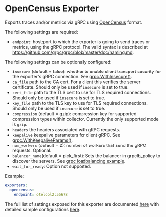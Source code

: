 # OpenCensus Exporter

Exports traces and/or metrics via gRPC using
[OpenCensus](https://opencensus.io/) format.

The following settings are required:

- `endpoint`: host:port to which the exporter is going to send traces or
  metrics, using the gRPC protocol. The valid syntax is described at
  https://github.com/grpc/grpc/blob/master/doc/naming.md.

The following settings can be optionally configured:

- `insecure` (default = false): whether to enable client transport security for
  the exporter's gRPC connection. See
  [grpc.WithInsecure()](https://godoc.org/google.golang.org/grpc#WithInsecure).
- `ca_file` path to the CA cert. For a client this verifies the server certificate. Should
  only be used if `insecure` is set to true.
- `cert_file` path to the TLS cert to use for TLS required connections. Should
  only be used if `insecure` is set to true.
- `key_file` path to the TLS key to use for TLS required connections. Should
  only be used if `insecure` is set to true.
- `compression` (default = gzip): compression key for supported compression
  types within collector. Currently the only supported mode is `gzip`.
- `headers` the headers associated with gRPC requests.
- `keepalive` keepalive parameters for client gRPC. See
  [grpc.WithKeepaliveParams()](https://godoc.org/google.golang.org/grpc#WithKeepaliveParams).
- `num_workers` (default = 2): number of workers that send the gRPC requests.
  Optional.
- `balancer_name`(default = pick_first): Sets the balancer in grpclb_policy to discover the servers.
See [grpc loadbalancing example](https://github.com/grpc/grpc-go/blob/master/examples/features/load_balancing/README.md).
- `wait_for_ready`: Option not supported.

Example:

```yaml
exporters:
  opencensus:
    endpoint: otelcol2:55678
```

The full list of settings exposed for this exporter are documented [here](./config.go)
with detailed sample configurations [here](./testdata/config.yaml).
